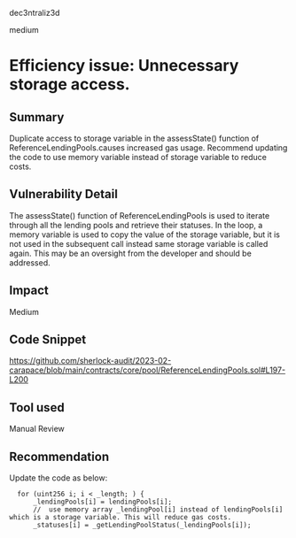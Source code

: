 dec3ntraliz3d

medium

# Efficiency issue: Unnecessary storage access.

## Summary

Duplicate access to storage variable in the assessState() function of ReferenceLendingPools.causes increased gas usage. Recommend updating the code to use memory variable instead of storage variable to reduce costs.


## Vulnerability Detail

The assessState() function of ReferenceLendingPools is used to iterate through all the lending pools and retrieve their statuses. In the loop, a memory variable is used to copy the value of the storage variable, but it is not used in the subsequent call instead same storage variable is called again. This may be an oversight from the developer and should be addressed. 

## Impact

Medium

## Code Snippet

https://github.com/sherlock-audit/2023-02-carapace/blob/main/contracts/core/pool/ReferenceLendingPools.sol#L197-L200

## Tool used

Manual Review

## Recommendation

Update the code as below:

```solidity
  for (uint256 i; i < _length; ) {
      _lendingPools[i] = lendingPools[i];
      //  use memory array _lendingPool[i] instead of lendingPools[i] which is a storage variable. This will reduce gas costs.
      _statuses[i] = _getLendingPoolStatus(_lendingPools[i]);

```



